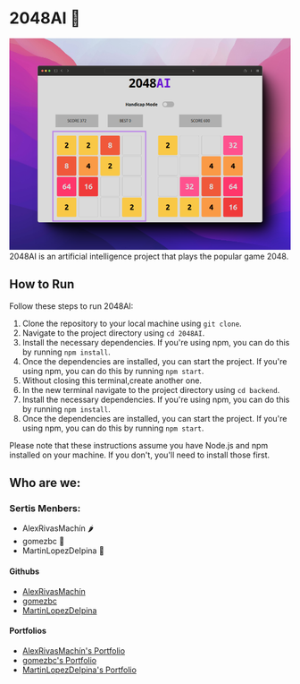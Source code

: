 # 2048AI :robot:
![alt text](/public/2048game.png)
2048AI is an artificial intelligence project that plays the popular game 2048. 
## How to Run
Follow these steps to run 2048AI:

1. Clone the repository to your local machine using `git clone`.
2. Navigate to the project directory using `cd 2048AI`.
3. Install the necessary dependencies. If you're using npm, you can do this by running `npm install`.
4. Once the dependencies are installed, you can start the project. If you're using npm, you can do this by running `npm start`.
5. Without closing this terminal,create another one.
6. In the new terminal navigate to the project directory using `cd backend`. 
7. Install the necessary dependencies. If you're using npm, you can do this by running `npm install`.
8. Once the dependencies are installed, you can start the project. If you're using npm, you can do this by running `npm start`.

Please note that these instructions assume you have Node.js and npm installed on your machine. If you don't, you'll need to install those first.

## Who are we:
### Sertis Menbers:
+ AlexRivasMachín 🌶️
+ gomezbc 🥥
+ MartinLopezDeIpina 🍍

#### Githubs
+ [AlexRivasMachín](https://github.com/AlexRivasMachin)
+ [gomezbc](https://github.com/gomezbc)
+ [MartinLopezDeIpina](https://github.com/MartinLopezDeIpina)

#### Portfolios
+ [AlexRivasMachín's Portfolio](http://alexdev.eus)
+ [gomezbc's Portfolio](https://borjagomez.eus/)
+ [MartinLopezDeIpina's Portfolio](https://lopezdeipina.eus/)